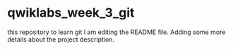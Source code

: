 # qwiklabs_week_3_git
this repository to learn git
I am editing the README file. Adding some more details about the project description.
